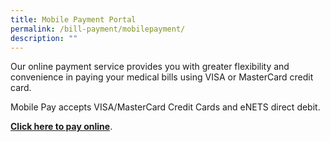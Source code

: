 ```yaml
---
title: Mobile Payment Portal
permalink: /bill-payment/mobilepayment/
description: ""
---
```

Our online payment service provides you with greater flexibility and convenience in paying your medical bills using VISA or MasterCard credit card.

Mobile Pay accepts VISA/MasterCard Credit Cards and eNETS direct debit.

**[Click here to pay online](https://eservices.healthhub.sg/public/payments/singhealth)**.